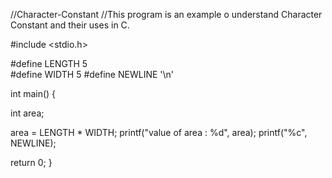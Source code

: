 //Character-Constant
//This program is an example o understand Character Constant and their uses in C.

#include <stdio.h>

#define LENGTH 5  
#define WIDTH  5
#define NEWLINE '\n'

int main() {

   int area;  
  
   area = LENGTH * WIDTH;
   printf("value of area : %d", area);
   printf("%c", NEWLINE);

   return 0;
}
